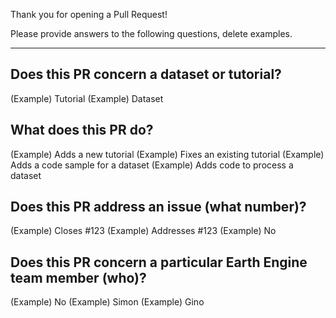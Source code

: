 Thank you for opening a Pull Request! 

Please provide answers to the following questions, delete examples.

--------------------------------------------------------------------------------

## Does this PR concern a dataset or tutorial?

(Example) Tutorial
(Example) Dataset

## What does this PR do?

(Example) Adds a new tutorial
(Example) Fixes an existing tutorial
(Example) Adds a code sample for a dataset
(Example) Adds code to process a dataset

## Does this PR address an issue (what number)?

(Example) Closes #123
(Example) Addresses #123
(Example) No

## Does this PR concern a particular Earth Engine team member (who)?

(Example) No
(Example) Simon 
(Example) Gino
